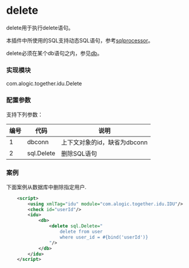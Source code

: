 delete
======
delete用于执行delete语句。

本插件中所使用的SQL支持动态SQL语句，参考[sqlprocessor](../sqlprocessor.md)。

delete必须在某个db语句之内，参见[db](db.md)。

### 实现模块

com.alogic.together.idu.Delete

### 配置参数

支持下列参数：

| 编号 | 代码 | 说明 |
| ---- | ---- | ---- |
| 1 | dbconn | 上下文对象的id，缺省为dbconn |
| 2 | sql.Delete | 删除SQL语句 |

### 案例

下面案例从数据库中删除指定用户.

```xml
	<script>
		<using xmlTag="idu" module="com.alogic.together.idu.IDU"/>
		<check id="userId"/>
		<idu>
			<db>
				<delete sql.Delete="
					delete from user 
					where user_id = #{bind('userId')}
				"/>
			</db>
		</idu>
	</script>
```


